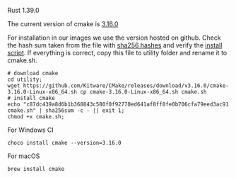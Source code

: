 Rust 1.39.0

The current version of cmake is [3.16.0](https://github.com/Kitware/CMake/tree/v3.16.0)

For installation in our images we use the version hosted on github. Check the hash sum taken from the file with [sha256 hashes](https://github.com/Kitware/CMake/releases/download/v3.16.0/cmake-3.16.0-SHA-256.txt) and verify the [install script](https://github.com/Kitware/CMake/releases/download/v3.16.0/cmake-3.16.0-Linux-x86_64.sh).
If everything is correct, copy this file to utility folder and rename it to cmake.sh.
```
# download cmake
cd utility;
wget https://github.com/Kitware/CMake/releases/download/v3.16.0/cmake-3.16.0-Linux-x86_64.sh cp cmake-3.16.0-Linux-x86_64.sh cmake.sh
# install cmake
echo "c87dc439a8d6b1b368843c580f0f92770ed641af8ff8fe0b706cfa79eed3ac91 cmake.sh" | sha256sum -c - || exit 1;
chmod +x cmake.sh;
```

For Windows CI

```
choco install cmake --version=3.16.0
```

For macOS

```
brew install cmake
```
